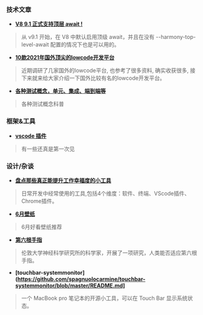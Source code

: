 
### 技术文章

+ **[V8 9.1 正式支持顶层 await !](https://juejin.cn/news/6968635331151134757)**
> 从 v9.1 开始，在 V8 中默认启用顶级 await，并且在没有 --harmony-top-level-await 配置的情况下也是可以用的。

+ **[10款2021年国外顶尖的lowcode开发平台](https://mp.weixin.qq.com/s/asve-Hocy1bCksvExRzQeg)**
> 近期调研了几家国外的lowcode平台, 也参考了很多资料, 确实收获很多, 接下来就来给大家介绍一下国外比较有名的lowcode开发平台。

+ **[各种测试概念，单元、集成、端到端等](https://css-tricks.com/front-end-testing-is-for-everyone/#h-unit-testing)**
> 各种测试概念科普


### 框架&工具
+ **[vscode 插件](https://www.smashingmagazine.com/2021/05/useful-vs-code-extensions-web-developers/)**
> 有一些还真是第一次见


### 设计/杂谈
+ **[盘点那些真正能提升工作幸福度的小工具](https://juejin.cn/post/6969765277252714503)**
> 日常开发中经常使用的工具,包括4个维度：软件、终端、VScode插件、Chrome插件。

+ **[6月壁纸](https://www.smashingmagazine.com/2021/05/desktop-wallpaper-calendars-june-2021/)**
> 6月好看壁纸推荐

+ **[第六根手指](https://www.daniclodedesign.com/thethirdthumb)**
> 伦敦大学神经科学研究所的科学家，开展了一项研究，人类能否适应第六根手指。

+ **[touchbar-systemmonitor](https://github.com/spagnuolocarmine/touchbar-systemmonitor/blob/master/README.md]**
> 一个 MacBook pro 笔记本的开源小工具，可以在 Touch Bar 显示系统状态。
